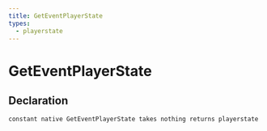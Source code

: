 ```yaml
---
title: GetEventPlayerState
types:
  - playerstate
---
```


# GetEventPlayerState

## Declaration

```jass
constant native GetEventPlayerState takes nothing returns playerstate
```
